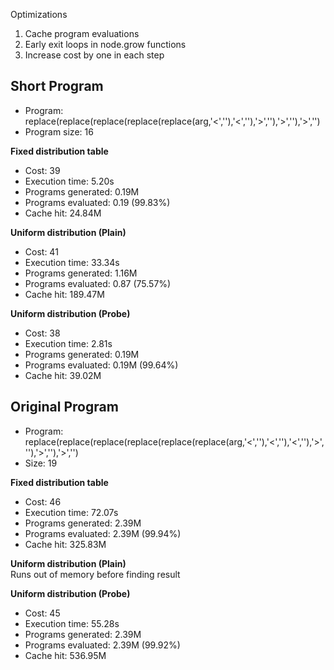 Optimizations
1. Cache program evaluations
2. Early exit loops in node.grow functions
3. Increase cost by one in each step

## Short Program
* Program: replace(replace(replace(replace(replace(arg,'<',''),'<',''),'>',''),'>',''),'>','')
* Program size: 16

**Fixed distribution table**
* Cost: 39
* Execution time: 5.20s
* Programs generated: 0.19M
* Programs evaluated: 0.19 (99.83%)
* Cache hit: 24.84M

**Uniform distribution (Plain)**
* Cost: 41
* Execution time: 33.34s
* Programs generated: 1.16M
* Programs evaluated: 0.87 (75.57%)
* Cache hit: 189.47M

**Uniform distribution (Probe)**
* Cost: 38
* Execution time: 2.81s
* Programs generated: 0.19M
* Programs evaluated: 0.19M (99.64%)
* Cache hit: 39.02M

## Original Program
* Program: replace(replace(replace(replace(replace(replace(arg,'<',''),'<',''),'<',''),'>',''),'>',''),'>','')
* Size: 19 
 
**Fixed distribution table**
* Cost: 46
* Execution time: 72.07s
* Programs generated: 2.39M
* Programs evaluated: 2.39M (99.94%)
* Cache hit: 325.83M

**Uniform distribution (Plain)**  
Runs out of memory before finding result

**Uniform distribution (Probe)**
* Cost: 45
* Execution time: 55.28s
* Programs generated: 2.39M
* Programs evaluated: 2.39M (99.92%)
* Cache hit: 536.95M
